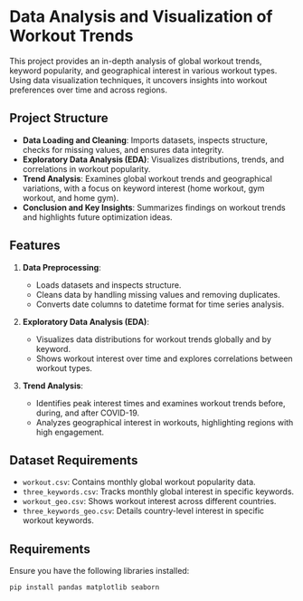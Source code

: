# Data Analysis and Visualization of Workout Trends

This project provides an in-depth analysis of global workout trends, keyword popularity, and geographical interest in various workout types. Using data visualization techniques, it uncovers insights into workout preferences over time and across regions.

## Project Structure

- **Data Loading and Cleaning**: Imports datasets, inspects structure, checks for missing values, and ensures data integrity.
- **Exploratory Data Analysis (EDA)**: Visualizes distributions, trends, and correlations in workout popularity.
- **Trend Analysis**: Examines global workout trends and geographical variations, with a focus on keyword interest (home workout, gym workout, and home gym).
- **Conclusion and Key Insights**: Summarizes findings on workout trends and highlights future optimization ideas.

## Features

1. **Data Preprocessing**:
   - Loads datasets and inspects structure.
   - Cleans data by handling missing values and removing duplicates.
   - Converts date columns to datetime format for time series analysis.

2. **Exploratory Data Analysis (EDA)**:
   - Visualizes data distributions for workout trends globally and by keyword.
   - Shows workout interest over time and explores correlations between workout types.

3. **Trend Analysis**:
   - Identifies peak interest times and examines workout trends before, during, and after COVID-19.
   - Analyzes geographical interest in workouts, highlighting regions with high engagement.

## Dataset Requirements

- `workout.csv`: Contains monthly global workout popularity data.
- `three_keywords.csv`: Tracks monthly global interest in specific keywords.
- `workout_geo.csv`: Shows workout interest across different countries.
- `three_keywords_geo.csv`: Details country-level interest in specific workout keywords.

## Requirements

Ensure you have the following libraries installed:

```bash
pip install pandas matplotlib seaborn
